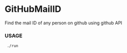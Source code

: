 # GitHubMailID
Find the mail ID of any person on github using github API

<h3>USAGE</h3>
<code> ./run <user-name> </code>
